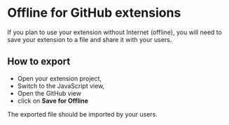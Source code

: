 # Offline for GitHub extensions

If you plan to use your extension without Internet (offline), you will need to save your extension to a file and share it with your users.

## How to export

* Open your extension project,
* Switch to the JavaScript view,
* Open the GitHub view
* click on **Save for Offline**

The exported file should be imported by your users.